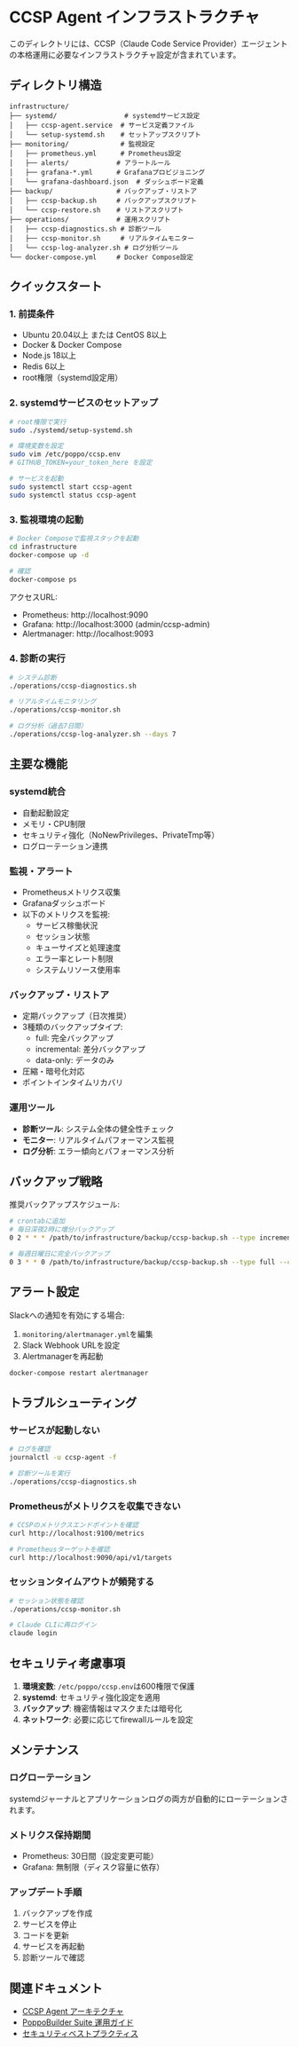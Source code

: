 # CCSP Agent インフラストラクチャ

このディレクトリには、CCSP（Claude Code Service Provider）エージェントの本格運用に必要なインフラストラクチャ設定が含まれています。

## ディレクトリ構造

```
infrastructure/
├── systemd/                 # systemdサービス設定
│   ├── ccsp-agent.service  # サービス定義ファイル
│   └── setup-systemd.sh    # セットアップスクリプト
├── monitoring/             # 監視設定
│   ├── prometheus.yml      # Prometheus設定
│   ├── alerts/            # アラートルール
│   ├── grafana-*.yml      # Grafanaプロビジョニング
│   └── grafana-dashboard.json  # ダッシュボード定義
├── backup/                # バックアップ・リストア
│   ├── ccsp-backup.sh     # バックアップスクリプト
│   └── ccsp-restore.sh    # リストアスクリプト
├── operations/            # 運用スクリプト
│   ├── ccsp-diagnostics.sh # 診断ツール
│   ├── ccsp-monitor.sh     # リアルタイムモニター
│   └── ccsp-log-analyzer.sh # ログ分析ツール
└── docker-compose.yml     # Docker Compose設定
```

## クイックスタート

### 1. 前提条件

- Ubuntu 20.04以上 または CentOS 8以上
- Docker & Docker Compose
- Node.js 18以上
- Redis 6以上
- root権限（systemd設定用）

### 2. systemdサービスのセットアップ

```bash
# root権限で実行
sudo ./systemd/setup-systemd.sh

# 環境変数を設定
sudo vim /etc/poppo/ccsp.env
# GITHUB_TOKEN=your_token_here を設定

# サービスを起動
sudo systemctl start ccsp-agent
sudo systemctl status ccsp-agent
```

### 3. 監視環境の起動

```bash
# Docker Composeで監視スタックを起動
cd infrastructure
docker-compose up -d

# 確認
docker-compose ps
```

アクセスURL:
- Prometheus: http://localhost:9090
- Grafana: http://localhost:3000 (admin/ccsp-admin)
- Alertmanager: http://localhost:9093

### 4. 診断の実行

```bash
# システム診断
./operations/ccsp-diagnostics.sh

# リアルタイムモニタリング
./operations/ccsp-monitor.sh

# ログ分析（過去7日間）
./operations/ccsp-log-analyzer.sh --days 7
```

## 主要な機能

### systemd統合
- 自動起動設定
- メモリ・CPU制限
- セキュリティ強化（NoNewPrivileges、PrivateTmp等）
- ログローテーション連携

### 監視・アラート
- Prometheusメトリクス収集
- Grafanaダッシュボード
- 以下のメトリクスを監視:
  - サービス稼働状況
  - セッション状態
  - キューサイズと処理速度
  - エラー率とレート制限
  - システムリソース使用率

### バックアップ・リストア
- 定期バックアップ（日次推奨）
- 3種類のバックアップタイプ:
  - full: 完全バックアップ
  - incremental: 差分バックアップ
  - data-only: データのみ
- 圧縮・暗号化対応
- ポイントインタイムリカバリ

### 運用ツール
- **診断ツール**: システム全体の健全性チェック
- **モニター**: リアルタイムパフォーマンス監視
- **ログ分析**: エラー傾向とパフォーマンス分析

## バックアップ戦略

推奨バックアップスケジュール:
```bash
# crontabに追加
# 毎日深夜2時に増分バックアップ
0 2 * * * /path/to/infrastructure/backup/ccsp-backup.sh --type incremental --compress

# 毎週日曜日に完全バックアップ
0 3 * * 0 /path/to/infrastructure/backup/ccsp-backup.sh --type full --compress --retention 30
```

## アラート設定

Slackへの通知を有効にする場合:

1. `monitoring/alertmanager.yml`を編集
2. Slack Webhook URLを設定
3. Alertmanagerを再起動

```bash
docker-compose restart alertmanager
```

## トラブルシューティング

### サービスが起動しない
```bash
# ログを確認
journalctl -u ccsp-agent -f

# 診断ツールを実行
./operations/ccsp-diagnostics.sh
```

### Prometheusがメトリクスを収集できない
```bash
# CCSPのメトリクスエンドポイントを確認
curl http://localhost:9100/metrics

# Prometheusターゲットを確認
curl http://localhost:9090/api/v1/targets
```

### セッションタイムアウトが頻発する
```bash
# セッション状態を確認
./operations/ccsp-monitor.sh

# Claude CLIに再ログイン
claude login
```

## セキュリティ考慮事項

1. **環境変数**: `/etc/poppo/ccsp.env`は600権限で保護
2. **systemd**: セキュリティ強化設定を適用
3. **バックアップ**: 機密情報はマスクまたは暗号化
4. **ネットワーク**: 必要に応じてfirewallルールを設定

## メンテナンス

### ログローテーション
systemdジャーナルとアプリケーションログの両方が自動的にローテーションされます。

### メトリクス保持期間
- Prometheus: 30日間（設定変更可能）
- Grafana: 無制限（ディスク容量に依存）

### アップデート手順
1. バックアップを作成
2. サービスを停止
3. コードを更新
4. サービスを再起動
5. 診断ツールで確認

## 関連ドキュメント

- [CCSP Agent アーキテクチャ](../docs/agents/ccsp-agent.md)
- [PoppoBuilder Suite 運用ガイド](../docs/operations-guide.md)
- [セキュリティベストプラクティス](../docs/security-best-practices.md)